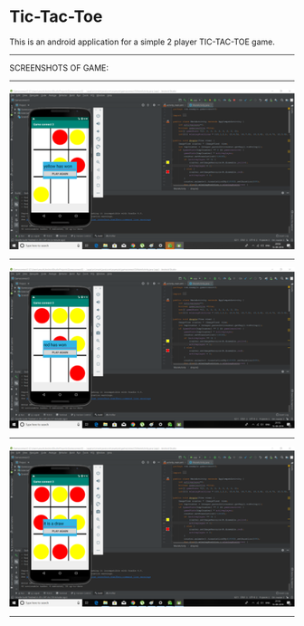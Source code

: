 # Tic-Tac-Toe
This is an android application for a simple 2 player TIC-TAC-TOE game.
*********************************************************************************************************************************************************************************************************************************************************************************************************************************************************************************************************************************
SCREENSHOTS OF GAME:
*******************************************************************************************************************************************
![](Screenshots/Screenshot%20(22).png)
*******************************************************************************************************************************************
![](Screenshots/Screenshot%20(25).png)
*******************************************************************************************************************************************
![](Screenshots/Screenshot%20(26).png)
*******************************************************************************************************************************************

